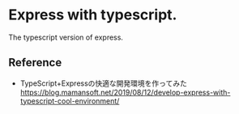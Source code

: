 # Express with typescript. 

The typescript version of express. 

## Reference
- TypeScript+Expressの快適な開発環境を作ってみた
https://blog.mamansoft.net/2019/08/12/develop-express-with-typescript-cool-environment/
